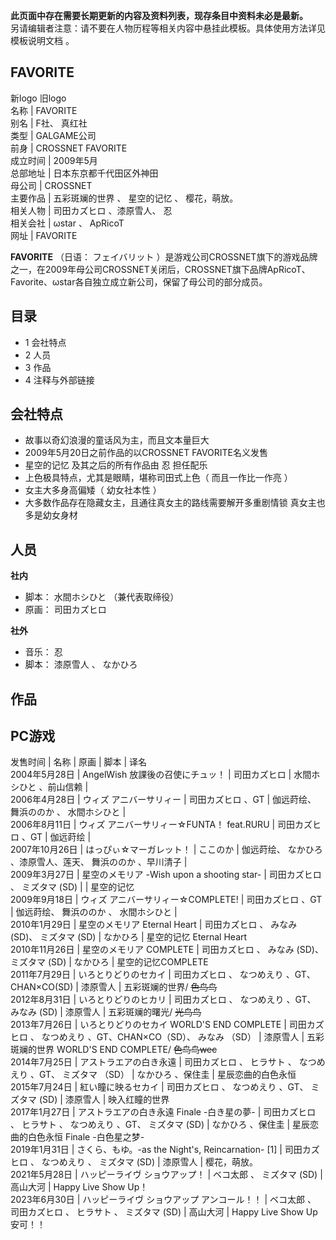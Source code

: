 **此页面中存在需要长期更新的内容及资料列表，现存条目中资料未必是最新。**  
另请编辑者注意：请不要在人物历程等相关内容中悬挂此模板。具体使用方法详见  模板说明文档  。

FAVORITE  
---  
新logo  旧logo  
名称  |  FAVORITE   
别名  |  F社、  真红社   
类型  |  GALGAME公司   
前身  |  CROSSNET FAVORITE   
成立时间  |  2009年5月   
总部地址  |  日本东京都千代田区外神田   
母公司  |  CROSSNET   
主要作品  |  五彩斑斓的世界  、  星空的记忆  、  樱花，萌放。   
相关人物  |  司田カズヒロ  、漆原雪人、  忍   
相关会社  |  ωstar  、  ApRicoT   
网址  |  FAVORITE   
  
**FAVORITE** （日语：  フェイバリット
）是游戏公司CROSSNET旗下的游戏品牌之一，在2009年母公司CROSSNET关闭后，CROSSNET旗下品牌ApRicoT、Favorite、ωstar各自独立成立新公司，保留了母公司的部分成员。

##  目录

  * 1  会社特点 
  * 2  人员 
  * 3  作品 
  * 4  注释与外部链接 

##  会社特点

  * 故事以奇幻浪漫的童话风为主，而且文本量巨大 
  * 2009年5月20日之前作品的以CROSSNET FAVORITE名义发售 
  * 星空的记忆  及其之后的所有作品由  忍  担任配乐 
  * 上色极具特点，尤其是眼睛，堪称司田式上色（  而且一作比一作亮  ） 
  * 女主大多身高偏矮（  幼女社本性  ） 
  * 大多数作品存在隐藏女主，且通往真女主的路线需要解开多重剧情锁  真女主也多是幼女身材 

##  人员

**社内**

  * 脚本：  水間ホシひと  （兼代表取缔役） 
  * 原画：  司田カズヒロ 

**社外**

  * 音乐：  忍 
  * 脚本：  漆原雪人  、  なかひろ 

##  作品

PC游戏  
---  
发售时间  |  名称  |  原画  |  脚本  |  译名   
2004年5月28日  |  AngelWish 放課後の召使にチュッ！  |  司田カズヒロ  |  水間ホシひと  、前山信赖  |   
2006年4月28日  |  ウィズ アニバーサリィー  |  司田カズヒロ  、GT  |  伽远莳绘、  舞浜ののか  、  水間ホシひと  |   
2006年8月11日  |  ウィズ アニバーサリィー☆FUNTA！ feat.RURU  |  司田カズヒロ  、GT  |  伽远莳绘  |   
2007年10月26日  |  はっぴぃ☆マーガレット！  |  ここのか  |  伽远莳绘、  なかひろ  、漆原雪人、莲天、  舞浜ののか  、早川清子  |   
2009年3月27日  |  星空のメモリア -Wish upon a shooting star-  |  司田カズヒロ  、  ミズタマ  (SD)  |  |  星空的记忆   
2009年9月18日  |  ウィズ アニバーサリィー☆COMPLETE!  |  司田カズヒロ  、GT  |  伽远莳绘、  舞浜ののか  、  水間ホシひと  |   
2010年1月29日  |  星空のメモリア Eternal Heart  |  司田カズヒロ  、  みなみ  (SD)、  ミズタマ  (SD)  |  なかひろ  |  星空的记忆 Eternal Heart   
2010年11月26日  |  星空のメモリア COMPLETE  |  司田カズヒロ  、  みなみ  (SD)、  ミズタマ  (SD)  |  なかひろ  |  星空的记忆COMPLETE   
2011年7月29日  |  いろとりどりのセカイ  |  司田カズヒロ  、  なつめえり  、GT、CHAN×CO(SD)  |  漆原雪人  |  五彩斑斓的世界/ ~~色鸟鸟~~  
2012年8月31日  |  いろとりどりのヒカリ  |  司田カズヒロ  、  なつめえり  、GT、  みなみ  (SD)  |  漆原雪人  |  五彩斑斓的曙光/ ~~光鸟鸟~~  
2013年7月26日  |  いろとりどりのセカイ WORLD'S END COMPLETE  |  司田カズヒロ  、  なつめえり  、GT、CHAN×CO（SD）、  みなみ  （SD）  |  漆原雪人  |  五彩斑斓的世界 WORLD'S END COMPLETE/ ~~色鸟鸟wec~~  
2014年7月25日  |  アストラエアの白き永遠  |  司田カズヒロ  、  ヒラサト  、  なつめえり  、GT、  ミズタマ  （SD）  |  なかひろ  、保住圭  |  星辰恋曲的白色永恒   
2015年7月24日  |  紅い瞳に映るセカイ  |  司田カズヒロ  、  なつめえり  、GT、  ミズタマ  (SD)  |  漆原雪人  |  映入红瞳的世界   
2017年1月27日  |  アストラエアの白き永遠 Finale -白き星の夢-  |  司田カズヒロ  、  ヒラサト  、  なつめえり  、GT、  ミズタマ  (SD)  |  なかひろ  、保住圭  |  星辰恋曲的白色永恒 Finale -白色星之梦-   
2019年1月31日  |  さくら、もゆ。-as the Night's, Reincarnation-  [1]  |  司田カズヒロ  、  なつめえり  、  ミズタマ  (SD)  |  漆原雪人  |  樱花，萌放。   
2021年5月28日  |  ハッピーライヴ ショウアップ！  |  ベコ太郎  、  ミズタマ  (SD)  |  高山大河  |  Happy Live Show Up！   
2023年6月30日  |  ハッピーライヴ ショウアップ アンコール！！  |  ベコ太郎  、  司田カズヒロ  、  ヒラサト  、  ミズタマ  (SD)  |  高山大河  |  Happy Live Show Up 安可！！   
  